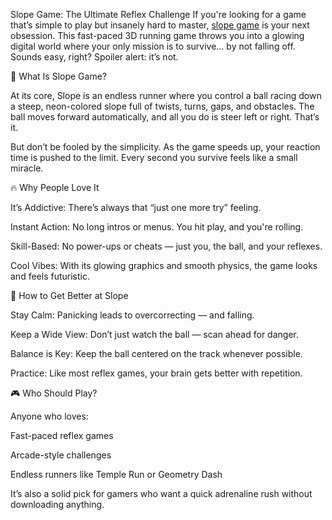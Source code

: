 Slope Game: The Ultimate Reflex Challenge
If you're looking for a game that’s simple to play but insanely hard to master, <a href="https://slope3.com">slope game</a> is your next obsession. This fast-paced 3D running game throws you into a glowing digital world where your only mission is to survive... by not falling off.
Sounds easy, right? Spoiler alert: it’s not.

🚀 What Is Slope Game?

At its core, Slope is an endless runner where you control a ball racing down a steep, neon-colored slope full of twists, turns, gaps, and obstacles. The ball moves forward automatically, and all you do is steer left or right. That’s it.

But don’t be fooled by the simplicity. As the game speeds up, your reaction time is pushed to the limit. Every second you survive feels like a small miracle.

🔥 Why People Love It

It’s Addictive: There’s always that “just one more try” feeling.

Instant Action: No long intros or menus. You hit play, and you're rolling.

Skill-Based: No power-ups or cheats — just you, the ball, and your reflexes.

Cool Vibes: With its glowing graphics and smooth physics, the game looks and feels futuristic.

🧠 How to Get Better at Slope

Stay Calm: Panicking leads to overcorrecting — and falling.

Keep a Wide View: Don’t just watch the ball — scan ahead for danger.

Balance is Key: Keep the ball centered on the track whenever possible.

Practice: Like most reflex games, your brain gets better with repetition.

🎮 Who Should Play?

Anyone who loves:

Fast-paced reflex games

Arcade-style challenges

Endless runners like Temple Run or Geometry Dash

It’s also a solid pick for gamers who want a quick adrenaline rush without downloading anything.
